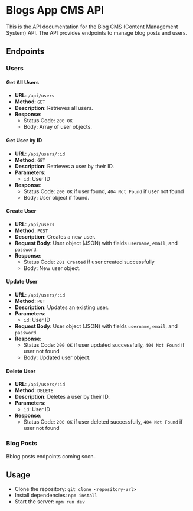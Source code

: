 # Blogs App CMS API

This is the API documentation for the Blog CMS (Content Management System) API. The API provides endpoints to manage blog posts and users.

## Endpoints

### Users

#### Get All Users

- **URL**: `/api/users`
- **Method**: `GET`
- **Description**: Retrieves all users.
- **Response**: 
  - Status Code: `200 OK`
  - Body: Array of user objects.

#### Get User by ID

- **URL**: `/api/users/:id`
- **Method**: `GET`
- **Description**: Retrieves a user by their ID.
- **Parameters**:
  - `id`: User ID
- **Response**:
  - Status Code: `200 OK` if user found, `404 Not Found` if user not found
  - Body: User object if found.

#### Create User

- **URL**: `/api/users`
- **Method**: `POST`
- **Description**: Creates a new user.
- **Request Body**: User object (JSON) with fields `username`, `email`, and `password`.
- **Response**:
  - Status Code: `201 Created` if user created successfully
  - Body: New user object.

#### Update User

- **URL**: `/api/users/:id`
- **Method**: `PUT`
- **Description**: Updates an existing user.
- **Parameters**:
  - `id`: User ID
- **Request Body**: User object (JSON) with fields `username`, `email`, and `password`.
- **Response**:
  - Status Code: `200 OK` if user updated successfully, `404 Not Found` if user not found
  - Body: Updated user object.

#### Delete User

- **URL**: `/api/users/:id`
- **Method**: `DELETE`
- **Description**: Deletes a user by their ID.
- **Parameters**:
  - `id`: User ID
- **Response**:
  - Status Code: `200 OK` if user deleted successfully, `404 Not Found` if user not found

### Blog Posts

Bblog posts endpoints coming soon..

## Usage

- Clone the repository: `git clone <repository-url>`
- Install dependencies: `npm install`
- Start the server: `npm run dev`
